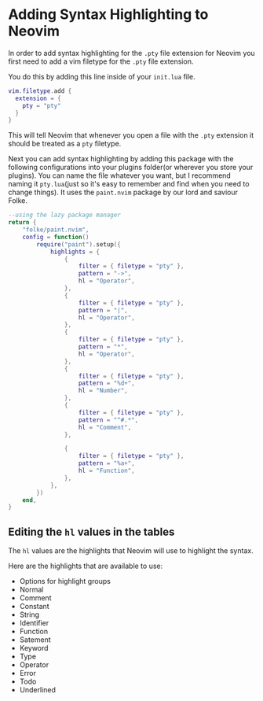# Adding Syntax Highlighting to Neovim

In order to add syntax highlighting for the `.pty` file extension for Neovim you first need to add a vim
filetype for the `.pty` file extension.

You do this by adding this line inside of your `init.lua` file.

```lua
vim.filetype.add {
  extension = {
    pty = "pty"
  }
}
```

This will tell Neovim that whenever you open a file with the `.pty` extension it should be treated as a
`pty` filetype.

Next you can add syntax highlighting by adding this package with the following configurations into your plugins folder(or wherever you store your plugins).
You can name the file whatever you want, but I recommend naming it `pty.lua`(just so it's easy to remember and find when you need to change things). It uses the `paint.nvim` package by our lord and saviour Folke.

```lua
--using the lazy package manager
return {
	"folke/paint.nvim",
	config = function()
		require("paint").setup({
			highlights = {
				{
					filter = { filetype = "pty" },
					pattern = "->",
					hl = "Operator",
				},
				{
					filter = { filetype = "pty" },
					pattern = "|",
					hl = "Operator",
				},
				{
					filter = { filetype = "pty" },
					pattern = "*",
					hl = "Operator",
				},
				{
					filter = { filetype = "pty" },
					pattern = "%d+",
					hl = "Number",
				},
				{
					filter = { filetype = "pty" },
					pattern = "^#.*",
					hl = "Comment",
				},

				{
					filter = { filetype = "pty" },
					pattern = "%a+",
					hl = "Function",
				},
			},
		})
	end,
}

```

## Editing the `hl` values in the tables

The `hl` values are the highlights that Neovim will use to highlight the syntax.

Here are the highlights that are available to use:

- Options for highlight groups
- Normal
- Comment
- Constant
- String
- Identifier
- Function
- Satement
- Keyword
- Type
- Operator
- Error
- Todo
- Underlined
